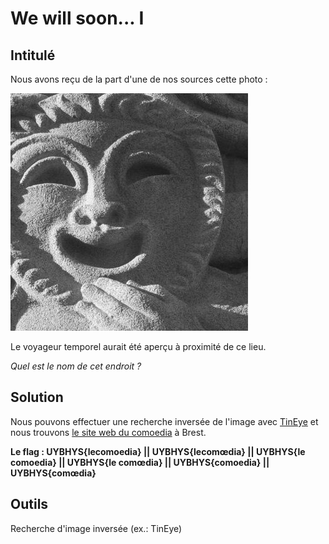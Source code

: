 # We will soon... I

## Intitulé

Nous avons reçu de la part d'une de nos sources cette photo :

![Dell'Arte](../Fichiers/dellarte.jpg)

Le voyageur temporel aurait été aperçu à proximité de ce lieu.

*Quel est le nom de cet endroit ?*

## Solution

Nous pouvons effectuer une recherche inversée de l'image avec [TinEye](https://tineye.com/search/a0d4d9b2650330bf8cc15b4d7911b401753d27f1?sort=score&order=desc&page=1) et nous trouvons [le site web du comoedia](https://www.artcomoedia.fr/) à Brest.

**Le flag : UYBHYS{lecomoedia} || UYBHYS{lecomœdia} || UYBHYS{le comoedia} ||  UYBHYS{le comœdia} || UYBHYS{comoedia} || UYBHYS{comœdia}**

## Outils
Recherche d'image inversée (ex.: TinEye)

